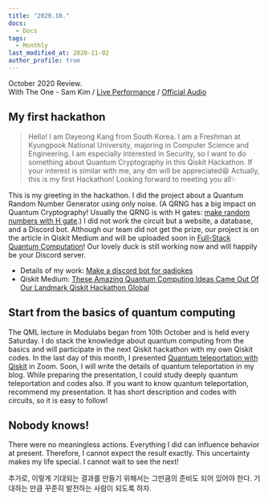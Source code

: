 ```yaml
---
title: "2020.10."
docs: 
  - Docs
tags:
  - Monthly
last_modified_at: 2020-11-02
author_profile: true
---
```

October 2020 Review.<br/>
With The One - Sam Kim / [Live Performance](https://youtu.be/kvyq6JKOyME) / [Official Audio](https://youtu.be/qqyMt6PdHtc)

## My first hackathon

>Hello! I am Dayeong Kang from South Korea. I am a Freshman at Kyungpook National University, majoring in Computer Science and Engineering.
>I am especially interested in Security, so I want to do something about Quantum Cryptography in this Qiskit Hackathon.
>If your interest is similar with me, any dm will be appreciated😆
>Actually, this is my first Hackathon! Looking forward to meeting you all✨

This is my greeting in the hackathon.
I did the project about a Quantum Random Number Generator using only noise.
(A QRNG has a big impact on Quantum Cryptography! Usually the QRNG is with H gates:
[make random numbers with H gate](https://github.com/tula3and/til/blob/master/Qiskit/Quantum-random-number-generator.md).)
I did not work the circuit but a website, a database, and a Discord bot.
Although our team did not get the prize, our project is on the article in Qiskit Medium
and will be uploaded soon in [Full-Stack Quantum Computation](https://fullstackquantumcomputation.tech./)!
Our lovely duck is still working now and will happily be your Discord server.

- Details of my work: [Make a discord bot for qadjokes](https://tula3and.github.io/hackathon/hackathon-discord/)
- Qiskit Medium: [These Amazing Quantum Computing Ideas Came Out Of Our Landmark Qiskit Hackathon Global](https://medium.com/qiskit/these-amazing-quantum-computing-ideas-came-out-of-our-landmark-qiskit-hackathon-global-905a0063f8e5)

## Start from the basics of quantum computing

The QML lecture in Modulabs began from 10th October and is held every Saturday.
I do stack the knowledge about quantum computing from the basics and
will participate in the next Qiskit hackathon with my own Qiskit codes.
In the last day of this month, I presented [Quantum teleportation with Qiskit](https://www.slideshare.net/DayeongKang/quantum-teleportation-239032036)
in Zoom. Soon, I will write the details of quantum teleportation in my blog.
While preparing the presentation, I could study deeply quantum teleportation and codes also.
If you want to know quantum teleportation, recommend my presentation. It has short description and codes with circuits, so it is easy to follow!

## Nobody knows!

There were no meaningless actions. Everything I did can influence behavior at present.
Therefore, I cannot expect the result exactly.
This uncertainty makes my life special.
I cannot wait to see the next!<br/>

추가로, 이렇게 기대되는 결과를 만들기 위해서는 그만큼의 준비도 되어 있어야 한다.
기대하는 만큼 꾸준히 발전하는 사람이 되도록 하자.

